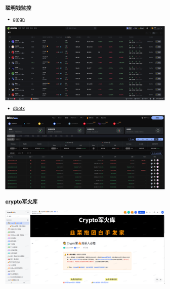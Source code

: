 ### 聪明钱监控
- [gmgn](https://gmgn.ai/trend/UqMSPKPg?chain=eth)
<img width="820" src="assets/tool_gmgn.png"/>

- [dbotx](https://dbotx.com/?ref=13996352)
<img width="820" src="assets/tool_dbotx.png"/>

### [crypto军火库](https://aiyanxishe.feishu.cn/wiki/MQiZw5vu1iWrUzkF5g6cKr0vnwg)
<img width="820" src="assets/crypto军火库.png"/>
